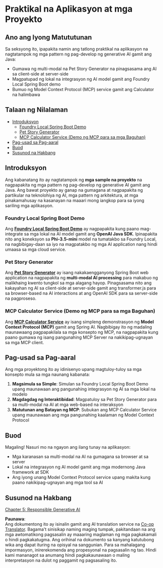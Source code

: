 <!--
CO_OP_TRANSLATOR_METADATA:
{
  "original_hash": "14c0a61ecc1cd2012a9c129236dfdf71",
  "translation_date": "2025-07-29T16:01:44+00:00",
  "source_file": "04-PracticalSamples/README.md",
  "language_code": "tl"
}
-->
# Praktikal na Aplikasyon at mga Proyekto

## Ano ang Iyong Matututunan
Sa seksyong ito, ipapakita namin ang tatlong praktikal na aplikasyon na nagtatampok ng mga pattern ng pag-develop ng generative AI gamit ang Java:
- Gumawa ng multi-modal na Pet Story Generator na pinagsasama ang AI sa client-side at server-side
- Magpatupad ng lokal na integrasyon ng AI model gamit ang Foundry Local Spring Boot demo
- Bumuo ng Model Context Protocol (MCP) service gamit ang Calculator na halimbawa

## Talaan ng Nilalaman

- [Introduksyon](../../../04-PracticalSamples)
  - [Foundry Local Spring Boot Demo](../../../04-PracticalSamples)
  - [Pet Story Generator](../../../04-PracticalSamples)
  - [MCP Calculator Service (Demo ng MCP para sa mga Baguhan)](../../../04-PracticalSamples)
- [Pag-usad sa Pag-aaral](../../../04-PracticalSamples)
- [Buod](../../../04-PracticalSamples)
- [Susunod na Hakbang](../../../04-PracticalSamples)

## Introduksyon

Ang kabanatang ito ay nagtatampok ng **mga sample na proyekto** na nagpapakita ng mga pattern ng pag-develop ng generative AI gamit ang Java. Ang bawat proyekto ay ganap na gumagana at nagpapakita ng partikular na teknolohiya ng AI, mga pattern ng arkitektura, at mga pinakamahusay na kasanayan na maaari mong iangkop para sa iyong sariling mga aplikasyon.

### Foundry Local Spring Boot Demo

Ang **[Foundry Local Spring Boot Demo](foundrylocal/README.md)** ay nagpapakita kung paano mag-integrate sa mga lokal na AI model gamit ang **OpenAI Java SDK**. Ipinapakita nito ang koneksyon sa **Phi-3.5-mini** model na tumatakbo sa Foundry Local, na nagbibigay-daan sa iyo na magpatakbo ng mga AI application nang hindi umaasa sa mga cloud service.

### Pet Story Generator

Ang **[Pet Story Generator](petstory/README.md)** ay isang nakakaengganyong Spring Boot web application na nagpapakita ng **multi-modal AI processing** para makabuo ng malikhaing kwento tungkol sa mga alagang hayop. Pinagsasama nito ang kakayahan ng AI sa client-side at server-side gamit ang transformer.js para sa browser-based na AI interactions at ang OpenAI SDK para sa server-side na pagproseso.

### MCP Calculator Service (Demo ng MCP para sa mga Baguhan)

Ang **[MCP Calculator Service](calculator/README.md)** ay isang simpleng demonstrasyon ng **Model Context Protocol (MCP)** gamit ang Spring AI. Nagbibigay ito ng madaling maunawaang pagpapakilala sa mga konsepto ng MCP, na nagpapakita kung paano gumawa ng isang pangunahing MCP Server na nakikipag-ugnayan sa mga MCP client.

## Pag-usad sa Pag-aaral

Ang mga proyektong ito ay idinisenyo upang magtuloy-tuloy sa mga konsepto mula sa mga naunang kabanata:

1. **Magsimula sa Simple**: Simulan sa Foundry Local Spring Boot Demo upang maunawaan ang pangunahing integrasyon ng AI sa mga lokal na modelo
2. **Magdagdag ng Interaktibidad**: Magpatuloy sa Pet Story Generator para sa multi-modal na AI at mga web-based na interaksyon
3. **Matutunan ang Batayan ng MCP**: Subukan ang MCP Calculator Service upang maunawaan ang mga pangunahing kaalaman ng Model Context Protocol

## Buod

Magaling! Nasuri mo na ngayon ang ilang tunay na aplikasyon:

- Mga karanasan sa multi-modal na AI na gumagana sa browser at sa server
- Lokal na integrasyon ng AI model gamit ang mga modernong Java framework at SDK
- Ang iyong unang Model Context Protocol service upang makita kung paano nakikipag-ugnayan ang mga tool sa AI

## Susunod na Hakbang

[Chapter 5: Responsible Generative AI](../05-ResponsibleGenAI/README.md)

**Paunawa**:  
Ang dokumentong ito ay isinalin gamit ang AI translation service na [Co-op Translator](https://github.com/Azure/co-op-translator). Bagama't sinisikap naming maging tumpak, pakitandaan na ang mga awtomatikong pagsasalin ay maaaring maglaman ng mga pagkakamali o hindi pagkakatugma. Ang orihinal na dokumento sa kanyang katutubong wika ang dapat ituring na opisyal na sanggunian. Para sa mahalagang impormasyon, inirerekomenda ang propesyonal na pagsasalin ng tao. Hindi kami mananagot sa anumang hindi pagkakaunawaan o maling interpretasyon na dulot ng paggamit ng pagsasaling ito.